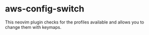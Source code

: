 # aws-config-switch
This neovim plugin checks for the profiles available and allows you to change them with keymaps.
